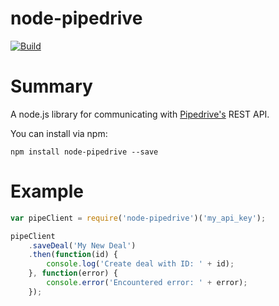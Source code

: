 # node-pipedrive

[![Build](https://travis-ci.org/bookbottles/node-pipedrive.svg)](https://travis-ci.org/bookbottles/node-pipedrive)


Summary
=======
A node.js library for communicating with [Pipedrive's](http://www.pipedrive.com/) REST API.

You can install via npm:

	npm install node-pipedrive --save


# Example

```javascript
var pipeClient = require('node-pipedrive')('my_api_key');

pipeClient
    .saveDeal('My New Deal')
    .then(function(id) {
        console.log('Create deal with ID: ' + id);
    }, function(error) {
        console.error('Encountered error: ' + error);
    });
```
